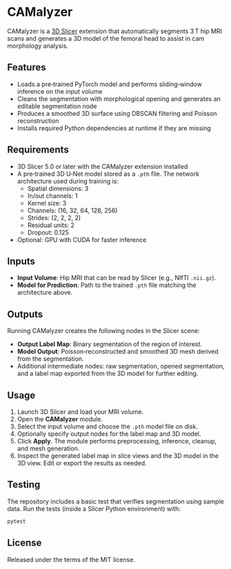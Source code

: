 # CAMalyzer

CAMalyzer is a [3D Slicer](https://www.slicer.org/) extension that automatically segments 3 T hip MRI scans and generates a 3D model of the femoral head to assist in cam morphology analysis.

## Features
- Loads a pre‑trained PyTorch model and performs sliding‑window inference on the input volume
- Cleans the segmentation with morphological opening and generates an editable segmentation node
- Produces a smoothed 3D surface using DBSCAN filtering and Poisson reconstruction
- Installs required Python dependencies at runtime if they are missing

## Requirements
- 3D Slicer 5.0 or later with the CAMalyzer extension installed
- A pre‑trained 3D U‑Net model stored as a `.pth` file. The network architecture used during training is:
  - Spatial dimensions: 3
  - In/out channels: 1
  - Kernel size: 3
  - Channels: (16, 32, 64, 128, 256)
  - Strides: (2, 2, 2, 2)
  - Residual units: 2
  - Dropout: 0.125
- Optional: GPU with CUDA for faster inference

## Inputs
- **Input Volume**: Hip MRI that can be read by Slicer (e.g., NIfTI `.nii.gz`).
- **Model for Prediction**: Path to the trained `.pth` file matching the architecture above.

## Outputs
Running CAMalyzer creates the following nodes in the Slicer scene:
- **Output Label Map**: Binary segmentation of the region of interest.
- **Model Output**: Poisson‑reconstructed and smoothed 3D mesh derived from the segmentation.
- Additional intermediate nodes: raw segmentation, opened segmentation, and a label map exported from the 3D model for further editing.

## Usage
1. Launch 3D Slicer and load your MRI volume.
2. Open the **CAMalyzer** module.
3. Select the input volume and choose the `.pth` model file on disk.
4. Optionally specify output nodes for the label map and 3D model.
5. Click **Apply**. The module performs preprocessing, inference, cleanup, and mesh generation.
6. Inspect the generated label map in slice views and the 3D model in the 3D view. Edit or export the results as needed.

## Testing
The repository includes a basic test that verifies segmentation using sample data.
Run the tests (inside a Slicer Python environment) with:

```bash
pytest
```

## License
Released under the terms of the MIT license.
